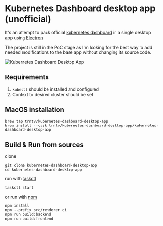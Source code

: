 # Kubernetes Dashboard desktop app (unofficial)
It's an attempt to pack official [kubernetes dashboard](https://github.com/kubernetes/dashboard) in a single desktop app using [Electron](https://www.electronjs.org/)

The project is still in the PoC stage as I'm looking for the best way to add needed modifications to the base app without changing its source code.

![Kubernetes Dashboard Desktop App](screenshot.png?raw=true "Kubernetes Dashboard Desktop App")

## Requirements
1. ``kubectl`` should be installed and configured
2. Context to desired cluster should be set

## MacOS installation
```
brew tap trntv/kubernetes-dashboard-desktop-app
brew install --cask trntv/kubernetes-dashboard-desktop-app/kubernetes-dashboard-desktop-app
```

## Build & Run from sources
clone
```
git clone kubernetes-dashboard-desktop-app
cd kubernetes-dashboard-desktop-app
```
run with [taskctl](https://github.com/taskctl/taskctl)
```
taskctl start
```
or run with [npm](https://npmjs.org)
```
npm install
npm --prefix src/renderer ci
npm run build:backend
npm run build:frontend
```

